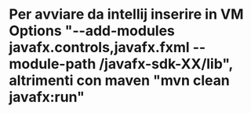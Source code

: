 # Per avviare da intellij inserire in VM Options "--add-modules javafx.controls,javafx.fxml --module-path <percorso>/javafx-sdk-XX/lib", altrimenti con maven "mvn clean javafx:run"
